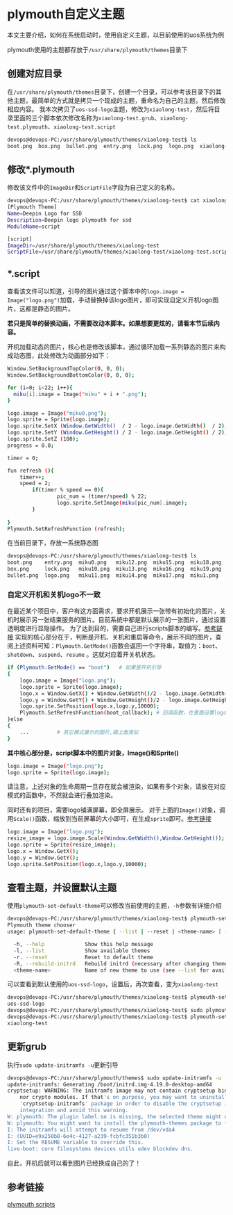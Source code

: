 # plymouth自定义主题
本文主要介绍，如何在系统启动时，使用自定义主题，以目前使用的uos系统为例

plymouth使用的主题都存放于`/usr/share/plymouth/themes`目录下
## 创建对应目录
在`/usr/share/plymouth/themes`目录下，创建一个目录，可以参考该目录下的其他主题，最简单的方式就是拷贝一个现成的主题，重命名为自己的主题，然后修改相应内容。
我本次拷贝了`uos-ssd-logo`主题，修改为`xiaolong-test`，然后将目录里面的三个脚本依次修改名称为`xiaolong-test.grub`、`xiaolong-test.plymouth`、`xiaolong-test.script`

```bash
devops@devops-PC:/usr/share/plymouth/themes/xiaolong-test$ ls
boot.png  box.png  bullet.png  entry.png  lock.png  logo.png  xiaolong-test.grub  xiaolong-test.plymouth  xiaolong-test.script
```
## 修改*.plymouth
修改该文件中的`ImageDir`和`ScriptFile`字段为自己定义的名称。
```bash
devops@devops-PC:/usr/share/plymouth/themes/xiaolong-test$ cat xiaolong-test.plymouth 
[Plymouth Theme]
Name=Deepin Logo for SSD
Description=Deepin logo plymouth for ssd
ModuleName=script

[script]
ImageDir=/usr/share/plymouth/themes/xiaolong-test
ScriptFile=/usr/share/plymouth/themes/xiaolong-test/xiaolong-test.script
```
## *.script
查看该文件可以知道，引导的图片通过这个脚本中的`logo.image = Image("logo.png")`加载，手动替换掉该logo图片，即可实现自定义开机logo图片，这都是静态的图片。

**若只是简单的替换动画，不需要改动本脚本。如果想要更炫的，请看本节后续内容。**

开机加载动态的图片，核心也是修改该脚本，通过循环加载一系列静态的图片来构成动态图，此处修改为动画部分如下：
```bash
Window.SetBackgroundTopColor(0, 0, 0);
Window.SetBackgroundBottomColor(0, 0, 0);

for (i=0; i<22; i++){
  miku[i].image = Image("miku" + i + ".png");
}

logo.image = Image("miku0.png");
logo.sprite = Sprite(logo.image);
logo.sprite.SetX (Window.GetWidth()  / 2 - logo.image.GetWidth()  / 2);
logo.sprite.SetY (Window.GetHeight() / 2 - logo.image.GetHeight() / 2);
logo.sprite.SetZ (100);
progress = 0.0;

timer = 0;

fun refresh (){
    timer++;
    speed = 2;
        if(timer % speed == 0){
                pic_num = (timer/speed) % 22;
                logo.sprite.SetImage(miku[pic_num].image);
        }
    
}
Plymouth.SetRefreshFunction (refresh);
```
在当前目录下，存放一系统静态图
```bash
devops@devops-PC:/usr/share/plymouth/themes/xiaolong-test$ ls                             
boot.png    entry.png  miku0.png   miku12.png  miku15.png  miku18.png  miku20.png  miku3.png  miku6.png  miku9.png    xiaolong-test.script                                          
box.png     lock.png   miku10.png  miku13.png  miku16.png  miku19.png  miku21.png  miku4.png  miku7.png  xiaolong-test.grub                                                                    
bullet.png  logo.png   miku11.png  miku14.png  miku17.png  miku1.png   miku2.png   miku5.png  miku8.png  xiaolong-test.plymouth  
```

### 自定义开机和关机logo不一致
在最近某个项目中，客户有这方面需求，要求开机展示一张带有初始化的图片，关机时展示另一张结束服务的图片。目前系统中都是默认展示的一张图片，通过设置透明度进行显隐操作。
为了达到目的，需要自己进行scripts脚本的编写。[参考链接](https://www.freedesktop.org/wiki/Software/Plymouth/Scripts/)
实现的核心部分在于，判断是开机、关机和重启等命令，展示不同的图片，查阅上述资料可知：`Plymouth.GetMode()`函数会返回一个字符串，取值为：`boot`、`shutdown`、`suspend`、`resume` 。这就对应着开关机状态。

```bash
if (Plymouth.GetMode() == "boot")	# 如果是开机引导
{
	logo.image = Image("logo.png");
	logo.sprite = Sprite(logo.image);
	logo.x = Window.GetX() + Window.GetWidth()/2 - logo.image.GetWidth()/2;
	logo.y = Window.GetY() + Window.GetHeight()/2 - logo.image.GetHeight()/2;
	logo.sprite.SetPosition(logo.x,logo.y,10000);
	Plymouth.SetRefreshFunction(boot_callback);	# 回调函数，在里面设置logo.sprite的透明度
}else
{
	...			# 其它模式展示的图片,跟上面类似
}
```

**其中核心部分是，script脚本中的图片对象，Image()和Sprite()**
```bash
logo.image = Image("logo.png");
logo.sprite = Sprite(logo.image);
```
请注意，上述对象的生命周期一旦存在就会被渲染，如果有多个对象，请放在对应模式的函数中，不然就会进行叠加渲染。

同时还有的项目，需要logo铺满屏幕，即全屏展示。
对于上面的`Image()`对象，调用`Scale()`函数，缩放到当前屏幕的大小即可，在生成`sprite`即可。[参考链接](https://joekuan.wordpress.com/2010/08/05/plymouth-create-your-own-splash-screen-with-scrolling-boot-messages/)
```bash
logo.image = Image("logo.png");
resize_image = logo.image.Scale(Window.GetWidth(),Window.GetHeight());
logo.sprite = Sprite(resize_image);
logo.x = Window.GetX();
logo.y = Window.GetY();
logo.sprite.SetPosition(logo.x,logo.y,10000);
```


## 查看主题，并设置默认主题
使用`plymouth-set-default-theme`可以修改当前使用的主题，`-h`参数有详细介绍
```bash
devops@devops-PC:/usr/share/plymouth/themes/xiaolong-test$ plymouth-set-default-theme -h
Plymouth theme chooser
usage: plymouth-set-default-theme { --list | --reset | <theme-name> [ --rebuild-initrd ] | --help }

  -h, --help             Show this help message
  -l, --list             Show available themes
  -r. --reset            Reset to default theme
  -R, --rebuild-initrd   Rebuild initrd (necessary after changing theme)
  <theme-name>           Name of new theme to use (see --list for available themes)
```
可以查看到默认使用的`uos-ssd-logo`，设置后，再次查看，变为`xiaolong-test`
```bash
devops@devops-PC:/usr/share/plymouth/themes/xiaolong-test$ plymouth-set-default-theme 
uos-ssd-logo
devops@devops-PC:/usr/share/plymouth/themes/xiaolong-test$ sudo plymouth-set-default-theme xiaolong-test
devops@devops-PC:/usr/share/plymouth/themes/xiaolong-test$ plymouth-set-default-theme 
xiaolong-test
```
## 更新grub
执行`sudo update-initramfs -u`更新引导
```bash
devops@devops-PC:/usr/share/plymouth/themes$ sudo update-initramfs -u
update-initramfs: Generating /boot/initrd.img-4.19.0-desktop-amd64
cryptsetup: WARNING: The initramfs image may not contain cryptsetup binaries 
    nor crypto modules. If that's on purpose, you may want to uninstall the 
    'cryptsetup-initramfs' package in order to disable the cryptsetup initramfs 
    integration and avoid this warning.
W: plymouth: The plugin label.so is missing, the selected theme might not work as expected.
W: plymouth: You might want to install the plymouth-themes package to fix this.
I: The initramfs will attempt to resume from /dev/vda4
I: (UUID=e9a250b8-6e4c-4127-a239-fcbfc351b3b0)
I: Set the RESUME variable to override this.
live-boot: core filesystems devices utils udev blockdev dns.
```

自此，开机后就可以看到图片已经换成自己的了！



## 参考链接
[plymouth scripts](https://www.freedesktop.org/wiki/Software/Plymouth/Scripts/)